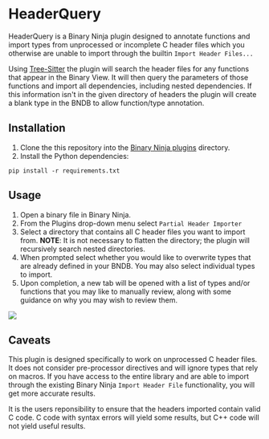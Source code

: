 # HeaderQuery

HeaderQuery is a Binary Ninja plugin designed to annotate functions and import types from unprocessed or incomplete C header files which you otherwise are unable to import through the builtin `Import Header Files...` 

Using [Tree-Sitter](https://tree-sitter.github.io/tree-sitter/) the plugin will search the header files for any functions that appear in the Binary View. It will then query the parameters of those functions and import all dependencies, including nested dependencies.
If this information isn't in the given directory of headers the plugin will create a blank type in the BNDB to allow function/type annotation. 

## Installation

1. Clone the this repository into the [Binary Ninja plugins](https://docs.binary.ninja/guide/plugins.html) directory.
2. Install the Python dependencies: 
```
pip install -r requirements.txt
```

## Usage

1. Open a binary file in Binary Ninja. 
2. From the Plugins drop-down menu select `Partial Header Importer`
3. Select a directory that contains all C header files you want to import from.
**NOTE**: It is not necessary to flatten the directory; the plugin will recursively search nested directories. 
4. When prompted select whether you would like to overwrite types that are already defined in your BNDB.
You may also select individual types to import. 
5. Upon completion, a new tab will be opened with a list of types and/or functions that you may like to manually review, along with some guidance on why you may wish to review them. 

![](assets/HeaderQuery_screen-grab.gif)

## Caveats

This plugin is designed specifically to work on unprocessed C header files.
It does not consider pre-processor directives and will ignore types that rely on macros.
If you have access to the entire library and are able to import through the existing Binary Ninja `Import Header File` functionality, you will get more accurate results.  

It is the users reponsibility to ensure that the headers imported contain valid C code. C code with syntax errors will yield some results, but C++ code will not yield useful results.